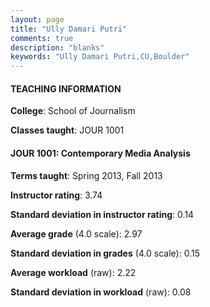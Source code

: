 ```yaml
---
layout: page
title: "Ully Damari Putri" 
comments: true
description: "blanks"
keywords: "Ully Damari Putri,CU,Boulder"
---
```

<head>
<script src="https://ajax.googleapis.com/ajax/libs/jquery/2.1.3/jquery.min.js"></script>
<script src="https://dl.dropboxusercontent.com/s/pc42nxpaw1ea4o9/highcharts.js?dl=0"></script>
<!-- <script src="../assets/js/highcharts.js"></script> -->
<style type="text/css">@font-face {
	font-family: "Bebas Neue";
	src: url(https://www.filehosting.org/file/details/544349/BebasNeue Regular.otf) format("opentype");
	}
	h1.Bebas { 
		font-family: "Bebas Neue", Verdana, Tahoma;
	}
</style>
</head>
	   
#### TEACHING INFORMATION

**College**: School of Journalism

**Classes taught**: JOUR 1001

#### JOUR 1001: Contemporary Media Analysis

**Terms taught**: Spring 2013, Fall 2013

**Instructor rating**: 3.74

**Standard deviation in instructor rating**: 0.14

**Average grade** (4.0 scale): 2.97

**Standard deviation in grades** (4.0 scale): 0.15

**Average workload** (raw): 2.22

**Standard deviation in workload** (raw): 0.08

